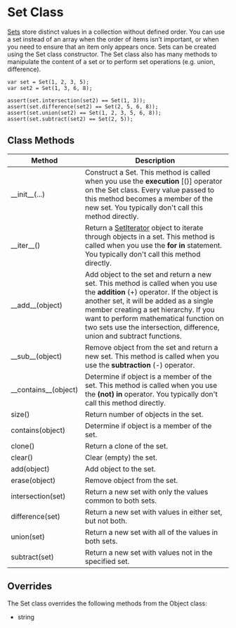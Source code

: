 # Set Class

[Sets](reference/Set.md) store distinct values in a collection without
defined order. You can use a set instead of an array when the order of
items isn’t important, or when you need to ensure that an item only
appears once. Sets can be created using the Set class constructor.
The Set class also has many methods to manipulate the content of a
set or to perform set operations (e.g. union, difference).

	var set = Set(1, 2, 3, 5);
	var set2 = Set(1, 3, 6, 8);

	assert(set.intersection(set2) == Set(1, 3));
	assert(set.difference(set2) == Set(2, 5, 6, 8));
	assert(set.union(set2) == Set(1, 2, 3, 5, 6, 8));
	assert(set.subtract(set2) == Set(2, 5));

Class Methods
-------------

| Method | Description |
| ------ | ----------- |
| \_\_init__(...) | Construct a Set. This method is called when you use the **execution** [()] operator on the Set class. Every value passed to this method becomes a member of the new set. You typically don't call this method directly. |
| \_\_iter__() | Return a [SetIterator](SetIterator.md) object to iterate through objects in a set. This method is called when you use the **for in** statement. You typically don't call this method directly. |
| \_\_add__(object) | Add object to the set and return a new set. This method is called when you use the **addition** (+) operator. If the object is another set, it will be added as a single member creating a set hierarchy. If you want to perform mathematical function on two sets use the intersection, difference, union and subtract functions. |
| \_\_sub__(object) | Remove object from the set and return a new set. This method is called when you use the **subtraction** (-) operator. |
| \_\_contains__(object) | Determine if object is a member of the set. This method is called when you use the **(not) in** operator. You typically don't call this method directly. |
| size() | Return number of objects in the set. |
| contains(object) | Determine if object is a member of the set. |
| clone() | Return a clone of the set. |
| clear() | Clear (empty) the set. |
| add(object) | Add object to the set. |
| erase(object) | Remove object from the set. |
| intersection(set) | Return a new set with only the values common to both sets. |
| difference(set) | Return a new set with values in either set, but not both. |
| union(set) | Return a new set with all of the values in both sets. |
| subtract(set) | Return a new set with values not in the specified set. |

Overrides
---------

The Set class overrides the following methods from the Object class:

* string
